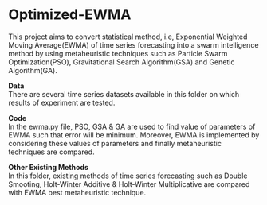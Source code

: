 # Optimized-EWMA

This project aims to convert statistical method, i.e, Exponential Weighted Moving Average(EWMA) of time series forecasting into a swarm intelligence method by using metaheuristic techniques such as Particle Swarm Optimization(PSO), Gravitational Search Algorithm(GSA) and Genetic Algorithm(GA). 

**Data**  
There are several time series datasets available in this folder on which results of experiment are tested.

**Code**  
In the ewma.py file, PSO, GSA & GA are used to find value of parameters of EWMA such that error will be minimum. Moreover, EWMA is implemented by considering these values of parameters and finally metaheuristic techniques are compared.

**Other Existing Methods**  
In this folder, existing methods of time series forecasting such as Double Smooting, Holt-Winter Additive & Holt-Winter Multiplicative are compared with EWMA best metaheuristic technique.
